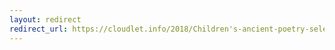 ```yaml
---
layout: redirect
redirect_url: https://cloudlet.info/2018/Children's-ancient-poetry-selection-Volume-5
---
```

